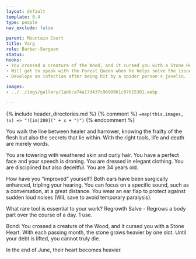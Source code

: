 ```yaml
---
layout: default
template: 0.4
type: people
nav_exclude: false

parent: Mountain Court
title: Varg
role: Barber-Surgeon
status: 
hooks:
- You crossed a creature of the Wood, and it cursed you with a Stone Heart. With each passing month, the stone grows heavier by one slot. Until your debt is lifted, you cannot truly die.
- Will get to speak with the Forest Queen when he helps solve the issue with the Hippareiones (with Razzie).
- Develops an infection after being hit by a spider person's javelin.

images: 
- ../../imgs/gallery/1ab6ca74a17d437c9690961c07b15301.webp

---
```


{% include header_directories.md %}
{% comment %}
`=map(this.images, (x) => "![im|200](" + x + ")")`
{% endcomment %}

You walk the line between healer and harrower, knowing the frailty of the flesh but also the secrets that lie within. With the right tools, life and death are merely words.

You are towering with weathered skin and curly hair. You have a perfect face and your speech is droning. You are dressed in elegant clothing. You are disciplined but also deceitful. You are 34 years old.

How have you “improved” yourself?
Both ears have been surgically enhanced, tripling your hearing. You can focus on a specific sound, such as a conversation, at a great distance. You wear an ear flap to protect against sudden loud noises (WIL save to avoid temporary paralysis).

What rare tool is essential to your work?
Regrowth Salve - Regrows a body part over the course of a day. 1 use.

Bond: You crossed a creature of the Wood, and it cursed you with a Stone Heart. With each passing month, the stone grows heavier by one slot. Until your debt is lifted, you cannot truly die.

In the end of June, their heart becomes heavier.